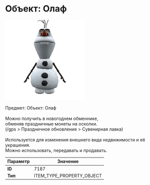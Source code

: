 # Объект: Олаф

![Item Image](../img/7187.webp?raw=true)

Предмет: Объект: Олаф<br><br>Можно получить в новогоднем обменнике,<br>обменяв праздничные монеты на осколки.<br>(/gps > Праздничное обновление > Сувенирная лавка)<br><br>Используется для изменения внешнего вида недвижимости и её украшения.<br>Можно использовать, передавать и продавать.


| Параметр | Значение |
|----------|----------|
| **ID** | 7187 |
| **Тип** | ITEM_TYPE_PROPERTY_OBJECT |

